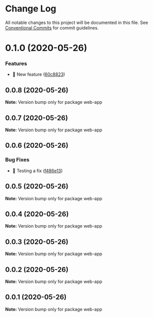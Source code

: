 # Change Log

All notable changes to this project will be documented in this file.
See [Conventional Commits](https://conventionalcommits.org) for commit guidelines.

# 0.1.0 (2020-05-26)


### Features

* 🎸 New feature ([60c8823](https://github.com/visdesignlab/upset2dep/commit/60c8823d56a3ee4e506f176719721a5f6126e3a3))





## 0.0.8 (2020-05-26)

**Note:** Version bump only for package web-app





## 0.0.7 (2020-05-26)

**Note:** Version bump only for package web-app





## 0.0.6 (2020-05-26)


### Bug Fixes

* 🐛 Testing a fix ([f486e13](https://github.com/visdesignlab/upset2dep/commit/f486e133b1b47e26171979da052083b720a1aa05))





## 0.0.5 (2020-05-26)

**Note:** Version bump only for package web-app





## 0.0.4 (2020-05-26)

**Note:** Version bump only for package web-app





## 0.0.3 (2020-05-26)

**Note:** Version bump only for package web-app





## 0.0.2 (2020-05-26)

**Note:** Version bump only for package web-app





## 0.0.1 (2020-05-26)

**Note:** Version bump only for package web-app
